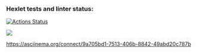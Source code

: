 ### Hexlet tests and linter status:
[![Actions Status](https://github.com/dariakoval/java-project-61/workflows/hexlet-check/badge.svg)](https://github.com/dariakoval/java-project-61/actions)

<a href="https://codeclimate.com/github/dariakoval/java-project-61/maintainability"><img src="https://api.codeclimate.com/v1/badges/fe97f0be1e7c92a35a7b/maintainability" /></a>

https://asciinema.org/connect/9a705bd1-7513-406b-8842-49abd20c787b
